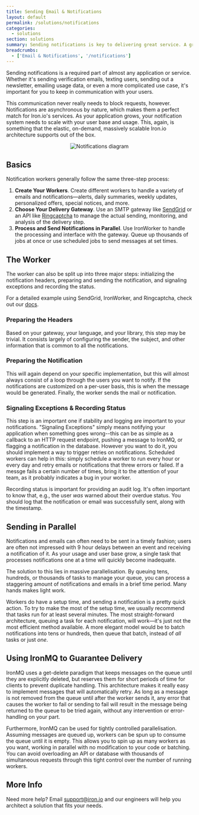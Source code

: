 ```yaml
---
title: Sending Email & Notifications
layout: default
permalink: /solutions/notifications
categories:
  - solutions
section: solutions
summary: Sending notifications is key to delivering great service. A growing user base means distributing the effort and shrinking the time it takes to get emails and messages to your users.
breadcrumbs:
  - ['Email & Notifications', '/notifications']
---
```


Sending notifications is a required part of almost any application or service.
Whether it's sending verification emails, texting users, sending out a
newsletter, emailing usage data, or even a more complicated use case, it's
important for you to keep in communication with your users.

This communication never really needs to block requests, however. Notifications
are asynchronous by nature, which makes them a perfect match for Iron.io's
services. As your application grows, your notification system needs to scale
with your user base and usage. This, again, is something that the elastic,
on-demand, massively scalable Iron.io architecture supports out of the box.

<p style="text-align: center;">
<img src="/images/notifications.png" alt="Notifications diagram" />
</p>

## Basics

Notification workers generally follow the same three-step process:

1. **Create Your Workers**. Create different workers to handle a variety of
   emails and notifications&mdash;alerts, daily summaries, weekly updates,
   personalized offers, special notices, and more.
2. **Choose Your Delivery Gateway**. Use an SMTP gateway like
   [SendGrid](http://www.sendgrid.com) or an API like [Ringcaptcha](https://ringcaptcha.com/)
   to manage the actual sending, monitoring, and analysis of the delivery step.
3. **Process and Send Notifications in Parallel**. Use IronWorker to handle the
   processing and interface with the gateway. Queue up thousands of jobs
   at once or use scheduled jobs to send messages at set times.

## The Worker

The worker can also be split up into three major steps: initializing the
notification headers, preparing and sending the notification, and signaling
exceptions and recording the status.

For a detailed example using SendGrid, IronWorker, and Ringcaptcha, check
out our [docs](https://github.com/iron-io/iron-worker-examples).

### Preparing the Headers

Based on your gateway, your language, and your library, this step may be
trivial. It consists largely of configuring the sender, the subject, and
other information that is common to all the notifications.

### Preparing the Notification

This will again depend on your specific implementation, but this will almost
always consist of a loop through the users you want to notify. If the notifications
are customized on a per-user basis, this is when the message would be generated.
Finally, the worker sends the mail or notification.

### Signaling Exceptions & Recording Status

This step is an important one if stability and logging are important to your
notifications. "Signaling Exceptions" simply means notifying your application
when something goes wrong--this can be as simple as a callback to an HTTP request
endpoint, pushing a message to IronMQ, or flagging a notification in the database.
However you want to do it, you should implement a way to trigger retries on
notifications. Scheduled workers can help in this: simply schedule a worker to
run every hour or every day and retry emails or notifications that threw errors
or failed. If a messge fails a certain number of times, bring it to the attention
of your team, as it probably indicates a bug in your worker.

Recording status is important for providing an audit log. It's often important
to know that, e.g., the user *was* warned about their overdue status. You
should log that the notification or email was successfully sent, along with
the timestamp.

## Sending in Parallel

Notifications and emails can often need to be sent in a timely fashion; users
are often not impressed with 9 hour delays between an event and receiving a
notification of it. As your usage and user base grow, a single task that
processes notifications one at a time will quickly become inadequate.

The solution to this lies in massive parallelisation. By queuing tens, hundreds,
or thousands of tasks to manage your queue, you can process a staggering
amount of notifications and emails in a brief time period. Many hands makes
light work.

Workers do have a setup time, and sending a notification is a pretty quick
action. To try to make the most of the setup time, we usually recommend that
tasks run for at least several minutes. The most straight-forward architecture,
queuing a task for each notification, will work&mdash;it's just not the most
efficient method available. A more elegant model would be to batch notifications
into tens or hundreds, then queue that batch, instead of *all* tasks or just *one*.

## Using IronMQ to Guarantee Delivery

IronMQ uses a get-delete paradigm that keeps messages on the queue until they
are explicitly deleted, but reserves them for short periods of time for clients
to prevent duplicate handling. This architecture makes it really easy to implement
messages that will automatically retry. As long as a message is not removed from
the queue until after the worker sends it, any error that causes the worker to fail
or sending to fail will result in the message being returned to the queue to be
tried again, without any intervention or error-handling on your part.

Furthermore, IronMQ can be used for tightly controlled parallelisation.
Assuming messages are queued up, workers can be spun up to consume the queue
until it is empty. This allows you to spin up as many workers as you want,
working in parallel with no modification to your code or batching. You can
avoid overloading an API or database with thousands of simultaneous requests
through this tight control over the number of running workers.

## More Info

Need more help? Email [support@iron.io](mailto:support@iron.io) and our
engineers will help you architect a solution that fits your needs.
